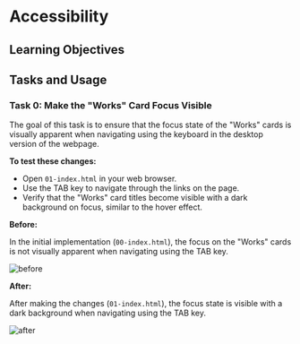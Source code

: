 # Accessibility

## Learning Objectives

## Tasks and Usage

### Task 0: Make the "Works" Card Focus Visible
The goal of this task is to ensure that the focus state of the "Works" cards is visually apparent when navigating using the keyboard in the desktop version of the webpage.



**To test these changes:**

- Open `01-index.html` in your web browser.
- Use the TAB key to navigate through the links on the page.
- Verify that the "Works" card titles become visible with a dark background on focus, similar to the hover effect.

**Before:**

In the initial implementation (`00-index.html`), the focus on the "Works" cards is not visually apparent when navigating using the TAB key.

![before](https://github.com/ThatsVie/atlas-web_front_end/assets/143755961/b9983161-89e5-41b0-81ea-ca95a23673d5)

**After:**

After making the changes (`01-index.html`), the focus state is visible with a dark background when navigating using the TAB key.

![after](https://github.com/ThatsVie/atlas-web_front_end/assets/143755961/6f08af58-828d-4614-9ae7-abea26b9734c)
